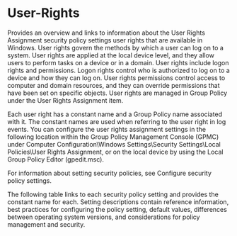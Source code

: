 # User-Rights
Provides an overview and links to information about the User Rights Assignment security policy settings user rights that are available in Windows. User rights govern the methods by which a user can log on to a system. User rights are applied at the local device level, and they allow users to perform tasks on a device or in a domain. User rights include logon rights and permissions. Logon rights control who is authorized to log on to a device and how they can log on. User rights permissions control access to computer and domain resources, and they can override permissions that have been set on specific objects. User rights are managed in Group Policy under the User Rights Assignment item.

Each user right has a constant name and a Group Policy name associated with it. The constant names are used when referring to the user right in log events. You can configure the user rights assignment settings in the following location within the Group Policy Management Console (GPMC) under Computer Configuration\Windows Settings\Security Settings\Local Policies\User Rights Assignment, or on the local device by using the Local Group Policy Editor (gpedit.msc).

For information about setting security policies, see Configure security policy settings.

The following table links to each security policy setting and provides the constant name for each. Setting descriptions contain reference information, best practices for configuring the policy setting, default values, differences between operating system versions, and considerations for policy management and security.

